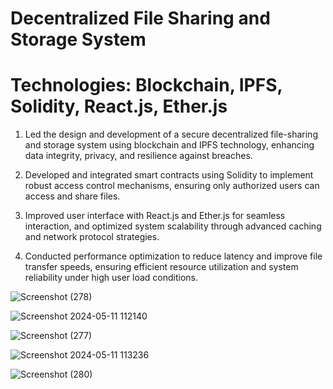 # Decentralized File Sharing and Storage System

# Technologies: Blockchain, IPFS, Solidity, React.js, Ether.js

1. Led the design and development of a secure decentralized file-sharing and storage system using blockchain and IPFS technology, enhancing data integrity, privacy, and resilience against breaches.
   
2. Developed and integrated smart contracts using Solidity to implement robust access control mechanisms, ensuring only authorized users can access and share files.
   
3. Improved user interface with React.js and Ether.js for seamless interaction, and optimized system scalability through advanced caching and network protocol strategies.
   
4. Conducted performance optimization to reduce latency and improve file transfer speeds, ensuring efficient resource utilization and system reliability under high user load conditions.

![Screenshot (278)](https://github.com/anuragrathour132002/Decentralized-File-Sharing-and-Storage-System/assets/83803557/7292a447-0ddf-44a2-8656-43b1926872db)

![Screenshot 2024-05-11 112140](https://github.com/anuragrathour132002/Decentralized-File-Sharing-and-Storage-System/assets/83803557/8e42b3cf-d698-49fe-bcdd-33942f3caa67)

![Screenshot (277)](https://github.com/anuragrathour132002/Decentralized-File-Sharing-and-Storage-System/assets/83803557/67525229-1656-42a2-90f9-8091c74f2099)

![Screenshot 2024-05-11 113236](https://github.com/anuragrathour132002/Decentralized-File-Sharing-and-Storage-System/assets/83803557/cd58022a-9f97-44af-93fa-0d7f63665dad)

![Screenshot (280)](https://github.com/anuragrathour132002/Decentralized-File-Sharing-and-Storage-System/assets/83803557/4b483fcc-1625-48ab-8eb7-95fa8c632446)



